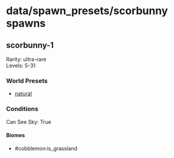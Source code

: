 # data/spawn_presets/scorbunny spawns  
  
## scorbunny-1  
Rarity: ultra-rare  
Levels: 5-31  
  
### World Presets  
* [natural](data/spawn_data/natural.md)  
  
### Conditions  
Can See Sky: True  
  
#### Biomes  
  * #cobblemon:is_grassland
  
